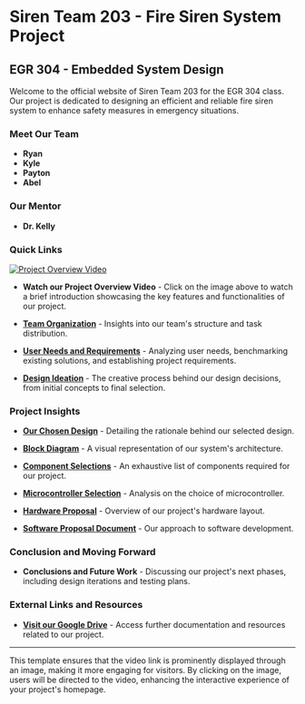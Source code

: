 # Siren Team 203 - Fire Siren System Project
## EGR 304 - Embedded System Design

Welcome to the official website of Siren Team 203 for the EGR 304 class. Our project is dedicated to designing an efficient and reliable fire siren system to enhance safety measures in emergency situations.

### Meet Our Team

- **Ryan**
- **Kyle**
- **Payton**
- **Abel**

### Our Mentor

- **Dr. Kelly**

### Quick Links

[![Project Overview Video](https://s-i-r-e-n-team-203-egr-314.github.io/S.I.R.E.N-Team-203-EGR-314.github.io/pic/FireAlarm.png)](https://www.youtube.com/watch?v=YAdvBfmHnMA)
- **Watch our Project Overview Video** - Click on the image above to watch a brief introduction showcasing the key features and functionalities of our project.

- [**Team Organization**](TeamOrganization.md) - Insights into our team's structure and task distribution.

- [**User Needs and Requirements**](User%20Needs%2C%20Benchmarking%2C%20and%20Requirements.md) - Analyzing user needs, benchmarking existing solutions, and establishing project requirements.

- [**Design Ideation**](DesignIdeation.md) - The creative process behind our design decisions, from initial concepts to final selection.

### Project Insights

- [**Our Chosen Design**](https://s-i-r-e-n-team-203-egr-314.github.io/S.I.R.E.N-Team-203-EGR-314.github.io/SelectedDesign.html) - Detailing the rationale behind our selected design.

- [**Block Diagram**](https://s-i-r-e-n-team-203-egr-314.github.io/S.I.R.E.N-Team-203-EGR-314.github.io/BlockDiagram.html) - A visual representation of our system's architecture.

- [**Component Selections**](https://s-i-r-e-n-team-203-egr-314.github.io/S.I.R.E.N-Team-203-EGR-314.github.io/ComponentSelection.html) - An exhaustive list of components required for our project.

- [**Microcontroller Selection**](https://s-i-r-e-n-team-203-egr-314.github.io/S.I.R.E.N-Team-203-EGR-314.github.io/MicrocontrollerSelection.html) - Analysis on the choice of microcontroller.

- [**Hardware Proposal**](https://s-i-r-e-n-team-203-egr-314.github.io/S.I.R.E.N-Team-203-EGR-314.github.io/Hardware%20Proposal.html) - Overview of our project's hardware layout.

- [**Software Proposal Document**](https://s-i-r-e-n-team-203-egr-314.github.io/S.I.R.E.N-Team-203-EGR-314.github.io/Software%20Proposal.html) - Our approach to software development.

### Conclusion and Moving Forward

- **Conclusions and Future Work** - Discussing our project's next phases, including design iterations and testing plans.

### External Links and Resources

- [**Visit our Google Drive**](https://drive.google.com/drive/folders/1WxI9KwXmxpbQYfk2oKFxPJ8Cy0x9YktA?usp=sharing) - Access further documentation and resources related to our project.

---

This template ensures that the video link is prominently displayed through an image, making it more engaging for visitors. By clicking on the image, users will be directed to the video, enhancing the interactive experience of your project's homepage.
